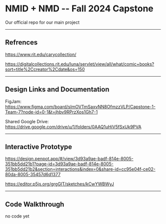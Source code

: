 # NMID + NMD -- Fall 2024 Capstone
Our official repo for our main project

------
 Refrences
-

https://www.rit.edu/carycollection/ 

https://digitalcollections.rit.edu/luna/servlet/view/all/what/comic+books?sort=title%2Ccreator%2Cdate&os=150


-------

Design Links and Documentation 
-

FigJam: https://www.figma.com/board/sImOVTmSaxvNN8OfmzzVLP/Capstone-1-Team-7?node-id=0-1&t=jhbv9RPrzXos1Gh7-1


Shared Google Drive: https://drive.google.com/drive/u/1/folders/0AAQ1uHiV5fSxUk9PVA

-----

Interactive Prototype
-
https://design.penpot.app/#/view/3d93a9ae-badf-814e-8005-351bb5dd21b1?page-id=3d93a9ae-badf-814e-8005-351bb5dd21b2&section=interactions&index=0&share-id=cc95e04f-ce02-80da-8005-35457d6d1377

https://editor.p5js.org/grgGIT/sketches/kCwYWBWyJ

-----

Code Walkthrough
-
no code yet 
